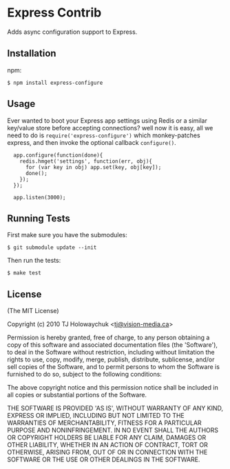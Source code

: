 
# Express Contrib
      
  Adds async configuration support to Express.

## Installation

npm:

    $ npm install express-configure

## Usage

Ever wanted to boot your Express app settings using Redis or a similar key/value store before accepting connections? well now it is easy, all we need to do is `require('express-configure')` which monkey-patches express, and then invoke the optional callback `configure()`.

      app.configure(function(done){
        redis.hmget('settings', function(err, obj){
          for (var key in obj) app.set(key, obj[key]);
          done();
        });
      });

      app.listen(3000);

## Running Tests

First make sure you have the submodules:

    $ git submodule update --init

Then run the tests:

    $ make test

## License 

(The MIT License)

Copyright (c) 2010 TJ Holowaychuk &lt;tj@vision-media.ca&gt;

Permission is hereby granted, free of charge, to any person obtaining
a copy of this software and associated documentation files (the
'Software'), to deal in the Software without restriction, including
without limitation the rights to use, copy, modify, merge, publish,
distribute, sublicense, and/or sell copies of the Software, and to
permit persons to whom the Software is furnished to do so, subject to
the following conditions:

The above copyright notice and this permission notice shall be
included in all copies or substantial portions of the Software.

THE SOFTWARE IS PROVIDED 'AS IS', WITHOUT WARRANTY OF ANY KIND,
EXPRESS OR IMPLIED, INCLUDING BUT NOT LIMITED TO THE WARRANTIES OF
MERCHANTABILITY, FITNESS FOR A PARTICULAR PURPOSE AND NONINFRINGEMENT.
IN NO EVENT SHALL THE AUTHORS OR COPYRIGHT HOLDERS BE LIABLE FOR ANY
CLAIM, DAMAGES OR OTHER LIABILITY, WHETHER IN AN ACTION OF CONTRACT,
TORT OR OTHERWISE, ARISING FROM, OUT OF OR IN CONNECTION WITH THE
SOFTWARE OR THE USE OR OTHER DEALINGS IN THE SOFTWARE.
